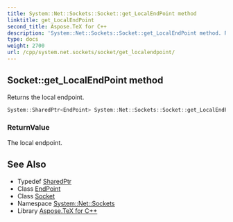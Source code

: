 ```yaml
---
title: System::Net::Sockets::Socket::get_LocalEndPoint method
linktitle: get_LocalEndPoint
second_title: Aspose.TeX for C++
description: 'System::Net::Sockets::Socket::get_LocalEndPoint method. Returns the local endpoint in C++.'
type: docs
weight: 2700
url: /cpp/system.net.sockets/socket/get_localendpoint/
---
```

## Socket::get_LocalEndPoint method


Returns the local endpoint.

```cpp
System::SharedPtr<EndPoint> System::Net::Sockets::Socket::get_LocalEndPoint()
```


### ReturnValue

The local endpoint.

## See Also

* Typedef [SharedPtr](../../../system/sharedptr/)
* Class [EndPoint](../../../system.net/endpoint/)
* Class [Socket](../)
* Namespace [System::Net::Sockets](../../)
* Library [Aspose.TeX for C++](../../../)
